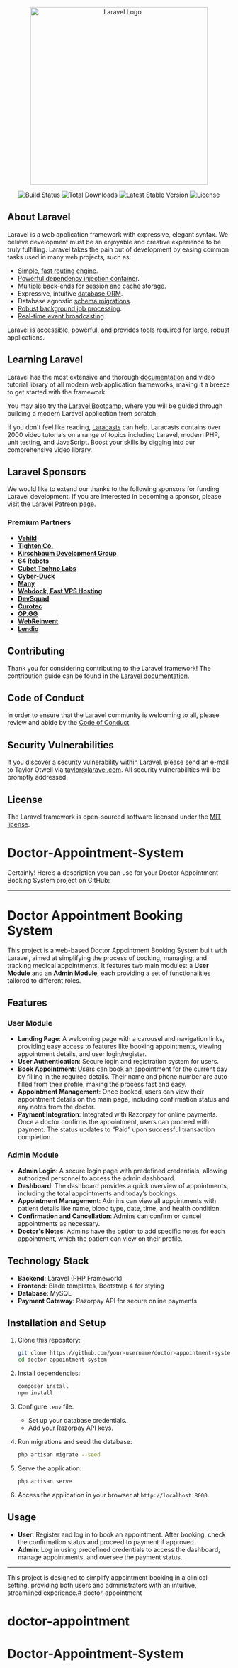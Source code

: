 <p align="center"><a href="https://laravel.com" target="_blank"><img src="https://raw.githubusercontent.com/laravel/art/master/logo-lockup/5%20SVG/2%20CMYK/1%20Full%20Color/laravel-logolockup-cmyk-red.svg" width="400" alt="Laravel Logo"></a></p>

<p align="center">
<a href="https://github.com/laravel/framework/actions"><img src="https://github.com/laravel/framework/workflows/tests/badge.svg" alt="Build Status"></a>
<a href="https://packagist.org/packages/laravel/framework"><img src="https://img.shields.io/packagist/dt/laravel/framework" alt="Total Downloads"></a>
<a href="https://packagist.org/packages/laravel/framework"><img src="https://img.shields.io/packagist/v/laravel/framework" alt="Latest Stable Version"></a>
<a href="https://packagist.org/packages/laravel/framework"><img src="https://img.shields.io/packagist/l/laravel/framework" alt="License"></a>
</p>

## About Laravel

Laravel is a web application framework with expressive, elegant syntax. We believe development must be an enjoyable and creative experience to be truly fulfilling. Laravel takes the pain out of development by easing common tasks used in many web projects, such as:

- [Simple, fast routing engine](https://laravel.com/docs/routing).
- [Powerful dependency injection container](https://laravel.com/docs/container).
- Multiple back-ends for [session](https://laravel.com/docs/session) and [cache](https://laravel.com/docs/cache) storage.
- Expressive, intuitive [database ORM](https://laravel.com/docs/eloquent).
- Database agnostic [schema migrations](https://laravel.com/docs/migrations).
- [Robust background job processing](https://laravel.com/docs/queues).
- [Real-time event broadcasting](https://laravel.com/docs/broadcasting).

Laravel is accessible, powerful, and provides tools required for large, robust applications.

## Learning Laravel

Laravel has the most extensive and thorough [documentation](https://laravel.com/docs) and video tutorial library of all modern web application frameworks, making it a breeze to get started with the framework.

You may also try the [Laravel Bootcamp](https://bootcamp.laravel.com), where you will be guided through building a modern Laravel application from scratch.

If you don't feel like reading, [Laracasts](https://laracasts.com) can help. Laracasts contains over 2000 video tutorials on a range of topics including Laravel, modern PHP, unit testing, and JavaScript. Boost your skills by digging into our comprehensive video library.

## Laravel Sponsors

We would like to extend our thanks to the following sponsors for funding Laravel development. If you are interested in becoming a sponsor, please visit the Laravel [Patreon page](https://patreon.com/taylorotwell).

### Premium Partners

- **[Vehikl](https://vehikl.com/)**
- **[Tighten Co.](https://tighten.co)**
- **[Kirschbaum Development Group](https://kirschbaumdevelopment.com)**
- **[64 Robots](https://64robots.com)**
- **[Cubet Techno Labs](https://cubettech.com)**
- **[Cyber-Duck](https://cyber-duck.co.uk)**
- **[Many](https://www.many.co.uk)**
- **[Webdock, Fast VPS Hosting](https://www.webdock.io/en)**
- **[DevSquad](https://devsquad.com)**
- **[Curotec](https://www.curotec.com/services/technologies/laravel/)**
- **[OP.GG](https://op.gg)**
- **[WebReinvent](https://webreinvent.com/?utm_source=laravel&utm_medium=github&utm_campaign=patreon-sponsors)**
- **[Lendio](https://lendio.com)**

## Contributing

Thank you for considering contributing to the Laravel framework! The contribution guide can be found in the [Laravel documentation](https://laravel.com/docs/contributions).

## Code of Conduct

In order to ensure that the Laravel community is welcoming to all, please review and abide by the [Code of Conduct](https://laravel.com/docs/contributions#code-of-conduct).

## Security Vulnerabilities

If you discover a security vulnerability within Laravel, please send an e-mail to Taylor Otwell via [taylor@laravel.com](mailto:taylor@laravel.com). All security vulnerabilities will be promptly addressed.

## License

The Laravel framework is open-sourced software licensed under the [MIT license](https://opensource.org/licenses/MIT).
# Doctor-Appointment-System
Certainly! Here’s a description you can use for your Doctor Appointment Booking System project on GitHub:

---

# Doctor Appointment Booking System

This project is a web-based Doctor Appointment Booking System built with Laravel, aimed at simplifying the process of booking, managing, and tracking medical appointments. It features two main modules: a **User Module** and an **Admin Module**, each providing a set of functionalities tailored to different roles.

## Features

### User Module
- **Landing Page**: A welcoming page with a carousel and navigation links, providing easy access to features like booking appointments, viewing appointment details, and user login/register.
- **User Authentication**: Secure login and registration system for users.
- **Book Appointment**: Users can book an appointment for the current day by filling in the required details. Their name and phone number are auto-filled from their profile, making the process fast and easy.
- **Appointment Management**: Once booked, users can view their appointment details on the main page, including confirmation status and any notes from the doctor.
- **Payment Integration**: Integrated with Razorpay for online payments. Once a doctor confirms the appointment, users can proceed with payment. The status updates to “Paid” upon successful transaction completion.

### Admin Module
- **Admin Login**: A secure login page with predefined credentials, allowing authorized personnel to access the admin dashboard.
- **Dashboard**: The dashboard provides a quick overview of appointments, including the total appointments and today’s bookings.
- **Appointment Management**: Admins can view all appointments with patient details like name, blood type, date, time, and health condition.
- **Confirmation and Cancellation**: Admins can confirm or cancel appointments as necessary.
- **Doctor's Notes**: Admins have the option to add specific notes for each appointment, which the patient can view on their profile.

## Technology Stack
- **Backend**: Laravel (PHP Framework)
- **Frontend**: Blade templates, Bootstrap 4 for styling
- **Database**: MySQL
- **Payment Gateway**: Razorpay API for secure online payments

## Installation and Setup
1. Clone this repository:
   ```bash
   git clone https://github.com/your-username/doctor-appointment-system.git
   cd doctor-appointment-system
   ```

2. Install dependencies:
   ```bash
   composer install
   npm install
   ```

3. Configure `.env` file:
   - Set up your database credentials.
   - Add your Razorpay API keys.

4. Run migrations and seed the database:
   ```bash
   php artisan migrate --seed
   ```

5. Serve the application:
   ```bash
   php artisan serve
   ```

6. Access the application in your browser at `http://localhost:8000`.

## Usage
- **User**: Register and log in to book an appointment. After booking, check the confirmation status and proceed to payment if approved.
- **Admin**: Log in using predefined credentials to access the dashboard, manage appointments, and oversee the payment status.

---

This project is designed to simplify appointment booking in a clinical setting, providing both users and administrators with an intuitive, streamlined experience.# doctor-appointment
# doctor-appointment
# Doctor-Appointment-System

